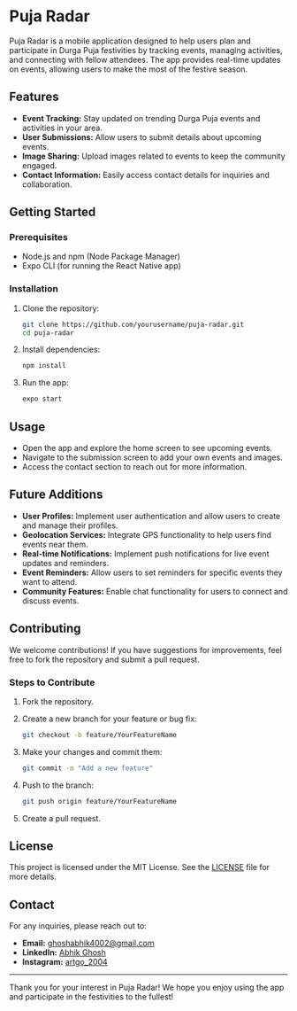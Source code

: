 # Puja Radar

Puja Radar is a mobile application designed to help users plan and participate in Durga Puja festivities by tracking events, managing activities, and connecting with fellow attendees. The app provides real-time updates on events, allowing users to make the most of the festive season.

## Features

- **Event Tracking:** Stay updated on trending Durga Puja events and activities in your area.
- **User Submissions:** Allow users to submit details about upcoming events.
- **Image Sharing:** Upload images related to events to keep the community engaged.
- **Contact Information:** Easily access contact details for inquiries and collaboration.

## Getting Started

### Prerequisites

- Node.js and npm (Node Package Manager)
- Expo CLI (for running the React Native app)

### Installation

1. Clone the repository:

   ```bash
   git clone https://github.com/yourusername/puja-radar.git
   cd puja-radar
   ```

2. Install dependencies:

   ```bash
   npm install
   ```

3. Run the app:

   ```bash
   expo start
   ```

## Usage

- Open the app and explore the home screen to see upcoming events.
- Navigate to the submission screen to add your own events and images.
- Access the contact section to reach out for more information.

## Future Additions

- **User Profiles:** Implement user authentication and allow users to create and manage their profiles.
- **Geolocation Services:** Integrate GPS functionality to help users find events near them.
- **Real-time Notifications:** Implement push notifications for live event updates and reminders.
- **Event Reminders:** Allow users to set reminders for specific events they want to attend.
- **Community Features:** Enable chat functionality for users to connect and discuss events.

## Contributing

We welcome contributions! If you have suggestions for improvements, feel free to fork the repository and submit a pull request.

### Steps to Contribute

1. Fork the repository.
2. Create a new branch for your feature or bug fix:
   
   ```bash
   git checkout -b feature/YourFeatureName
   ```

3. Make your changes and commit them:

   ```bash
   git commit -m "Add a new feature"
   ```

4. Push to the branch:

   ```bash
   git push origin feature/YourFeatureName
   ```

5. Create a pull request.

## License

This project is licensed under the MIT License. See the [LICENSE](LICENSE) file for more details.

## Contact

For any inquiries, please reach out to:

- **Email:** ghoshabhik4002@gmail.com
- **LinkedIn:** [Abhik Ghosh](https://www.linkedin.com/in/abhik-ghosh-27b3632a0/)
- **Instagram:** [artgo_2004](https://www.instagram.com/artgo_2004/?__pwa=1)

---

Thank you for your interest in Puja Radar! We hope you enjoy using the app and participate in the festivities to the fullest!
